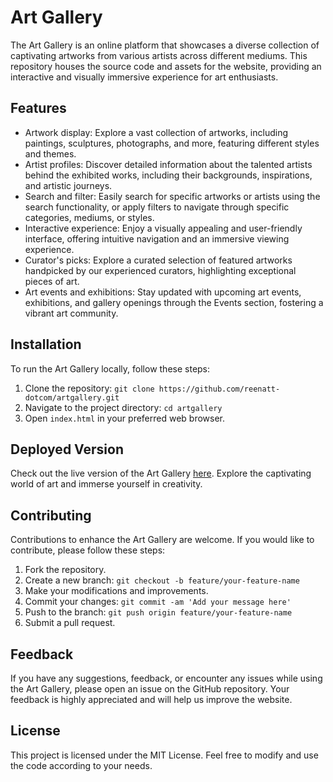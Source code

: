 # Art Gallery

The Art Gallery is an online platform that showcases a diverse collection of captivating artworks from various artists across different mediums. This repository houses the source code and assets for the website, providing an interactive and visually immersive experience for art enthusiasts.

## Features

- Artwork display: Explore a vast collection of artworks, including paintings, sculptures, photographs, and more, featuring different styles and themes.
- Artist profiles: Discover detailed information about the talented artists behind the exhibited works, including their backgrounds, inspirations, and artistic journeys.
- Search and filter: Easily search for specific artworks or artists using the search functionality, or apply filters to navigate through specific categories, mediums, or styles.
- Interactive experience: Enjoy a visually appealing and user-friendly interface, offering intuitive navigation and an immersive viewing experience.
- Curator's picks: Explore a curated selection of featured artworks handpicked by our experienced curators, highlighting exceptional pieces of art.
- Art events and exhibitions: Stay updated with upcoming art events, exhibitions, and gallery openings through the Events section, fostering a vibrant art community.

## Installation

To run the Art Gallery locally, follow these steps:

1. Clone the repository: `git clone https://github.com/reenatt-dotcom/artgallery.git`
2. Navigate to the project directory: `cd artgallery`
3. Open `index.html` in your preferred web browser.

## Deployed Version

Check out the live version of the Art Gallery [here](https://artgallery-gamma.vercel.app/). Explore the captivating world of art and immerse yourself in creativity.

## Contributing

Contributions to enhance the Art Gallery are welcome. If you would like to contribute, please follow these steps:

1. Fork the repository.
2. Create a new branch: `git checkout -b feature/your-feature-name`
3. Make your modifications and improvements.
4. Commit your changes: `git commit -am 'Add your message here'`
5. Push to the branch: `git push origin feature/your-feature-name`
6. Submit a pull request.

## Feedback

If you have any suggestions, feedback, or encounter any issues while using the Art Gallery, please open an issue on the GitHub repository. Your feedback is highly appreciated and will help us improve the website.

## License

This project is licensed under the MIT License. Feel free to modify and use the code according to your needs.
